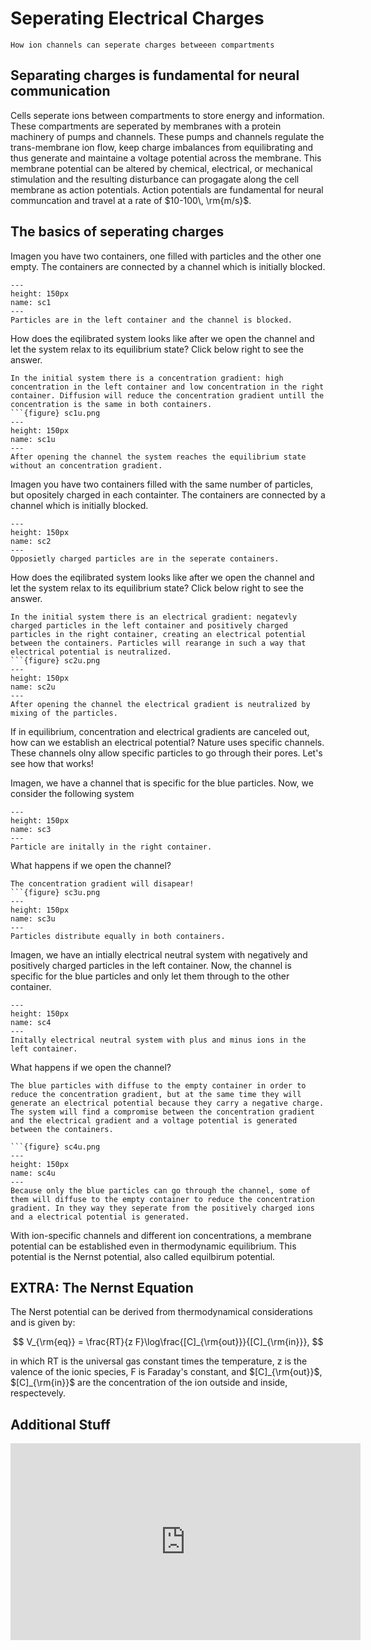 # Seperating Electrical Charges

```{admonition} You will learn
How ion channels can seperate charges betweeen compartments
```
## Separating charges is fundamental for neural communication
Cells seperate ions between compartments to store energy and information. These compartments are seperated by membranes with a protein machinery of pumps and channels. These pumps and channels regulate the trans-membrane ion flow, keep charge imbalances from equilibrating and thus generate and maintaine a voltage potential across the membrane. This membrane potential can be altered by chemical, electrical, or mechanical stimulation and the resulting disturbance can progagate along the cell membrane as action potentials. Action potentials are fundamental for neural communcation and travel at a rate of $10-100\, \rm{m/s}$.

## The basics of seperating charges

Imagen you have two containers, one filled with particles and the other one empty. The containers are connected by a channel which is initially blocked.

```{figure} sc1.png
---
height: 150px
name: sc1
---
Particles are in the left container and the channel is blocked.
```
How does the eqilibrated system looks like after we open the channel and let the system relax to its equilibrium state? Click below right to see the answer.
```{toggle}
In the initial system there is a concentration gradient: high concentration in the left container and low concentration in the right container. Diffusion will reduce the concentration gradient untill the concentration is the same in both containers. 
```{figure} sc1u.png
---
height: 150px
name: sc1u
---
After opening the channel the system reaches the equilibrium state without an concentration gradient.  
```

Imagen you have two containers filled with the same number of particles, but opositely charged in each containter. The containers are connected by a channel which is initially blocked.
```{figure} sc2.png
---
height: 150px
name: sc2
---
Opposietly charged particles are in the seperate containers.
```
How does the eqilibrated system looks like after we open the channel and let the system relax to its equilibrium state? Click below right to see the answer.
```{toggle}
In the initial system there is an electrical gradient: negatevly charged particles in the left container and positively charged particles in the right container, creating an electrical potential between the containers. Particles will rearange in such a way that electrical potential is neutralized.  
```{figure} sc2u.png
---
height: 150px
name: sc2u
---
After opening the channel the electrical gradient is neutralized by mixing of the particles.
```

If in equilibrium, concentration and electrical gradients are canceled out, how can we establish an electrical potential? Nature uses specific channels. These channels olny allow specific particles to go through their pores. Let's see how that works!

Imagen, we have a channel that is specific for the blue particles. Now, we consider the following system

```{figure} sc3.png
---
height: 150px
name: sc3
---
Particle are initally in the right container.
```
What happens if we open the channel?
```{toggle}
The concentration gradient will disapear!
```{figure} sc3u.png
---
height: 150px
name: sc3u
---
Particles distribute equally in both containers.
```

Imagen, we have an intially electrical neutral system with negatively and positively charged particles in the left container. Now, the channel is specific for the blue particles and only let them through to the other container.

```{figure} sc4.png
---
height: 150px
name: sc4
---
Initally electrical neutral system with plus and minus ions in the left container.
```
What happens if we open the channel?
```{toggle}
The blue particles with diffuse to the empty container in order to reduce the concentration gradient, but at the same time they will generate an electrical potential because they carry a negative charge. The system will find a compromise between the concentration gradient and the electrical gradient and a voltage potential is generated between the containers. 

```{figure} sc4u.png
---
height: 150px
name: sc4u
---
Because only the blue particles can go through the channel, some of them will diffuse to the empty container to reduce the concentration gradient. In they way they seperate from the positively charged ions and a electrical potential is generated.
```
With ion-specific channels and different ion concentrations, a membrane potential can be established even in thermodynamic equilibrium. This potential is the Nernst potential, also called equilbirum potential.

## EXTRA: The Nernst Equation

The Nerst potential can be derived from thermodynamical considerations and is given by:

$$
V_{\rm{eq}} = \frac{RT}{z F}\log\frac{[C]_{\rm{out}}}{[C]_{\rm{in}}},
$$

in which RT is the universal gas constant times the temperature, z is the valence of the ionic species, F is Faraday's constant, and $[C]_{\rm{out}}$, $[C]_{\rm{in}}$ are the concentration of the ion outside and inside, respectevely. 



## Additional Stuff


<iframe width="560" height="315" src="https://www.youtube.com/embed/Ba02v7eoVWQ" frameborder="0" allow="accelerometer; autoplay; encrypted-media; gyroscope; picture-in-picture" allowfullscreen></iframe>
